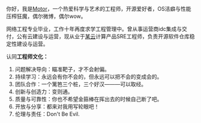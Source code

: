 你好，我是[Motor](https://motorao.cn/)，一个热爱科学与艺术的工程师，开源爱好者，OS洁癖与性能压榨狂魔，偶尔微博，偶尔wow。

网络工程专业毕业，工作十年再度求学工程管理中。曾从事运营商idc集成与交付，公有云建设与运营，现从业于[某云](https://cloud.tencent.com/)计算产品SRE工程师，负责开源软件仓库稳定性建设与运营。


认同**工程师文化：**

1. 问题解决导向：瞄准靶子，才不会射偏。
2. 持续学习：永远会有你不会的，但永远可以把不会的变成会的。
3. 团队合作：一个篱笆三个桩，三个好汉———可以取经。
4. 创新与创造力：变则通。
5. 质量与可靠性：你也不希望金箍棒在挥出去的时候自己断了吧。
6. 开放与分享：都来对我用写轮眼吧！
7. 伦理与责任：Don't Be Evil.


